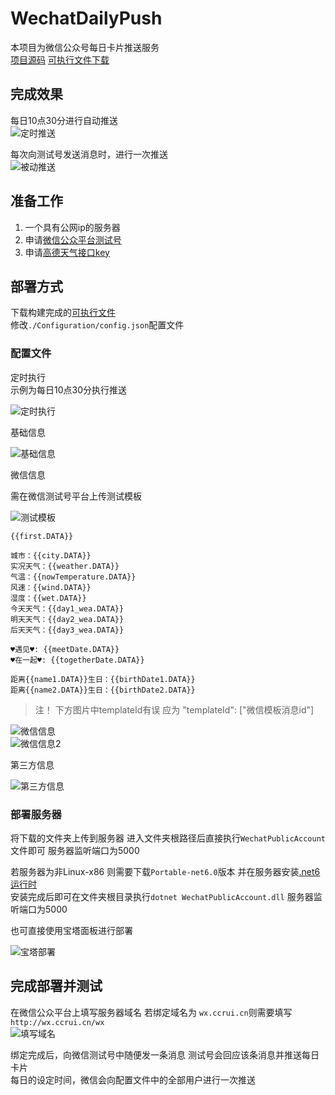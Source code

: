 # WechatDailyPush

本项目为微信公众号每日卡片推送服务  
[项目源码](https://github.com/cr-zhichen/WechatDailyPush) [可执行文件下载](https://github.com/cr-zhichen/WechatDailyPush/releases)  

## 完成效果

每日10点30分进行自动推送  
![定时推送](https://tc.chengrui.xyz/2022/08/27/WechatIMG14.jpg)  

每次向测试号发送消息时，进行一次推送  
![被动推送](https://tc.chengrui.xyz/2022/08/27/WechatIMG15.jpg)  

## 准备工作

1. 一个具有公网ip的服务器
2. 申请[微信公众平台测试号](https://mp.weixin.qq.com/debug/cgi-bin/sandbox?t=sandbox/login)  
3. 申请[高德天气接口key](https://lbs.amap.com/dev/key/app)  

## 部署方式

下载构建完成的[可执行文件](https://github.com/cr-zhichen/WechatDailyPush/releases)  
修改`./Configuration/config.json`配置文件  

### 配置文件

定时执行  
示例为每日10点30分执行推送

![定时执行](https://tc.chengrui.xyz/2022/08/27/pJaVYW.png)  

基础信息  

![基础信息](https://tc.chengrui.xyz/2022/08/27/Hgfuih.png)  

微信信息  

需在微信测试号平台上传测试模板  

![测试模板](https://tc.chengrui.xyz/2022/08/27/Jamk4d.png)  

```
{{first.DATA}}

城市：{{city.DATA}}
实况天气：{{weather.DATA}}
气温：{{nowTemperature.DATA}}
风速：{{wind.DATA}}
湿度：{{wet.DATA}}
今天天气：{{day1_wea.DATA}}
明天天气：{{day2_wea.DATA}}
后天天气：{{day3_wea.DATA}}

♥遇见♥: {{meetDate.DATA}}
♥在一起♥: {{togetherDate.DATA}}

距离{{name1.DATA}}生日：{{birthDate1.DATA}}
距离{{name2.DATA}}生日：{{birthDate2.DATA}}
```

> 注！ 下方图片中templateId有误 应为 "templateId": ["微信模板消息id"]

![微信信息](https://tc.chengrui.xyz/2022/08/27/urhRDg.png)  
![微信信息2](https://tc.chengrui.xyz/2022/08/27/FtPcC6.png)  

第三方信息

![第三方信息](https://tc.chengrui.xyz/2022/08/27/Sqtrkk.png)  

### 部署服务器

将下载的文件夹上传到服务器 进入文件夹根路径后直接执行`WechatPublicAccount`文件即可 服务器监听端口为5000

若服务器为非Linux-x86 则需要下载`Portable-net6.0`版本 并在服务器安装[.net6运行时](https://dotnet.microsoft.com/zh-cn/download)  
安装完成后即可在文件夹根目录执行`dotnet WechatPublicAccount.dll` 服务器监听端口为5000  

也可直接使用宝塔面板进行部署  

![宝塔部署](https://tc.chengrui.xyz/2022/08/27/wi4oJp.png)  

## 完成部署并测试

在微信公众平台上填写服务器域名 若绑定域名为 `wx.ccrui.cn`则需要填写`http://wx.ccrui.cn/wx`  
![填写域名](https://tc.chengrui.xyz/2022/08/27/mAVNPu.png)  

绑定完成后，向微信测试号中随便发一条消息 测试号会回应该条消息并推送每日卡片  
每日的设定时间，微信会向配置文件中的全部用户进行一次推送  
